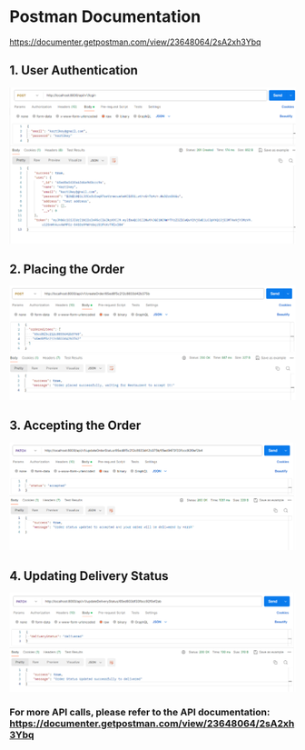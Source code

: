 # Postman Documentation
https://documenter.getpostman.com/view/23648064/2sA2xh3Ybq

## 1. User Authentication
<img src='./postman screenshots/Login.png'>

## 2. Placing the Order
<img src='./postman screenshots/PlaceOrder.png'>

## 3. Accepting the Order
<img src='./postman screenshots/AcceptOrder.png'>

## 4. Updating Delivery Status
<img src='./postman screenshots/OrderStatus.png'>


### For more API calls, please refer to the API documentation: https://documenter.getpostman.com/view/23648064/2sA2xh3Ybq